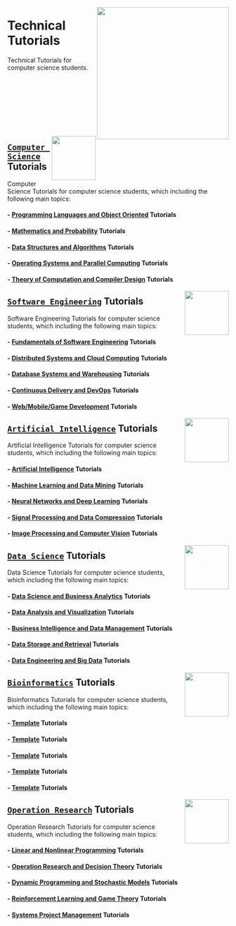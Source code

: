 <img align="right" width="300" src="https://github.com/cs-MohamedAyman/cs-MohamedAyman/blob/main/repos-logos/technical-tutorials.jpg"></img>

# Technical Tutorials
Technical Tutorials for computer science students.

<br><br><br><br><br><br><br>

<img align="right" width="100" height="100" src="https://github.com/cs-MohamedAyman/cs-MohamedAyman/blob/main/repos-logos/computer-science-department.jpg">

## [`Computer Science`](https://github.com/cs-MohamedAyman/Technical-Tutorials/tree/master/Computer-Science/README.md) Tutorials
Computer Science Tutorials for computer science students, which including the following main topics:

#### - [Programming Languages and Object Oriented](https://github.com/cs-MohamedAyman/Technical-Tutorials/tree/master/Computer-Science/README.md) Tutorials
#### - [Mathematics and Probability](https://github.com/cs-MohamedAyman/Technical-Tutorials/tree/master/Computer-Science/README.md) Tutorials
#### - [Data Structures and Algorithms](https://github.com/cs-MohamedAyman/Technical-Tutorials/tree/master/Computer-Science/README.md) Tutorials
#### - [Operating Systems and Parallel Computing](https://github.com/cs-MohamedAyman/Technical-Tutorials/tree/master/Computer-Science/README.md) Tutorials
#### - [Theory of Computation and Compiler Design](https://github.com/cs-MohamedAyman/Technical-Tutorials/tree/master/Computer-Science/README.md) Tutorials

<img align="right" width="100" height="100" src="https://github.com/cs-MohamedAyman/cs-MohamedAyman/blob/main/repos-logos/software-engineering-department.jpg">

## [`Software Engineering`](https://github.com/cs-MohamedAyman/Technical-Tutorials/tree/master/Software-Engineering/README.md) Tutorials
Software Engineering Tutorials for computer science students, which including the following main topics:

#### - [Fundamentals of Software Engineering](https://github.com/cs-MohamedAyman/Technical-Tutorials/tree/master/Software-Engineering/README.md) Tutorials
#### - [Distributed Systems and Cloud Computing](https://github.com/cs-MohamedAyman/Technical-Tutorials/tree/master/Software-Engineering/README.md) Tutorials
#### - [Database Systems and Warehousing](https://github.com/cs-MohamedAyman/Technical-Tutorials/tree/master/Software-Engineering/README.md) Tutorials
#### - [Continuous Delivery and DevOps](https://github.com/cs-MohamedAyman/Technical-Tutorials/tree/master/Software-Engineering/README.md) Tutorials
#### - [Web/Mobile/Game Development](https://github.com/cs-MohamedAyman/Technical-Tutorials/tree/master/Software-Engineering/README.md) Tutorials

<img align="right" width="100" height="100" src="https://github.com/cs-MohamedAyman/cs-MohamedAyman/blob/main/repos-logos/artificial-intelligence-department.jpg">

## [`Artificial Intelligence`](https://github.com/cs-MohamedAyman/Technical-Tutorials/tree/master/Artificial-Intelligence/README.md) Tutorials
Artificial Intelligence Tutorials for computer science students, which including the following main topics:

#### - [Artificial Intelligence](https://github.com/cs-MohamedAyman/Technical-Tutorials/tree/master/Artificial-Intelligence/README.md) Tutorials
#### - [Machine Learning and Data Mining](https://github.com/cs-MohamedAyman/Technical-Tutorials/tree/master/Artificial-Intelligence/README.md) Tutorials
#### - [Neural Networks and Deep Learning](https://github.com/cs-MohamedAyman/Technical-Tutorials/tree/master/Artificial-Intelligence/README.md) Tutorials
#### - [Signal Processing and Data Compression](https://github.com/cs-MohamedAyman/Technical-Tutorials/tree/master/Artificial-Intelligence/README.md) Tutorials
#### - [Image Processing and Computer Vision](https://github.com/cs-MohamedAyman/Technical-Tutorials/tree/master/Artificial-Intelligence/README.md) Tutorials

<img align="right" width="100" height="100" src="https://github.com/cs-MohamedAyman/cs-MohamedAyman/blob/main/repos-logos/data-science-department.jpg">

## [`Data Science`](https://github.com/cs-MohamedAyman/Technical-Tutorials/tree/master/Data-Science/README.md) Tutorials
Data Science Tutorials for computer science students, which including the following main topics:

#### - [Data Science and Business Analytics](https://github.com/cs-MohamedAyman/Technical-Tutorials/tree/master/Data-Science/README.md) Tutorials
#### - [Data Analysis and Visualization](https://github.com/cs-MohamedAyman/Technical-Tutorials/tree/master/Data-Science/README.md) Tutorials
#### - [Business Intelligence and Data Management](https://github.com/cs-MohamedAyman/Technical-Tutorials/tree/master/Data-Science/README.md) Tutorials
#### - [Data Storage and Retrieval](https://github.com/cs-MohamedAyman/Technical-Tutorials/tree/master/Data-Science/README.md) Tutorials
#### - [Data Engineering and Big Data](https://github.com/cs-MohamedAyman/Technical-Tutorials/tree/master/Data-Science/README.md) Tutorials

<img align="right" width="100" height="100" src="https://github.com/cs-MohamedAyman/cs-MohamedAyman/blob/main/repos-logos/bioinformatics-department.jpg">

## [`Bioinformatics`](https://github.com/cs-MohamedAyman/Technical-Tutorials/tree/master/Bioinformatics/README.md) Tutorials
Bioinformatics Tutorials for computer science students, which including the following main topics:

#### - [Template](https://github.com/cs-MohamedAyman/Technical-Tutorials/tree/master/Bioinformatics/README.md) Tutorials
#### - [Template](https://github.com/cs-MohamedAyman/Technical-Tutorials/tree/master/Bioinformatics/README.md) Tutorials
#### - [Template](https://github.com/cs-MohamedAyman/Technical-Tutorials/tree/master/Bioinformatics/README.md) Tutorials
#### - [Template](https://github.com/cs-MohamedAyman/Technical-Tutorials/tree/master/Bioinformatics/README.md) Tutorials
#### - [Template](https://github.com/cs-MohamedAyman/Technical-Tutorials/tree/master/Bioinformatics/README.md) Tutorials

<img align="right" width="100" height="100" src="https://github.com/cs-MohamedAyman/cs-MohamedAyman/blob/main/repos-logos/operation-research-department.jpg">

## [`Operation Research`](https://github.com/cs-MohamedAyman/Technical-Tutorials/tree/master/Operation-Research/README.md) Tutorials
Operation Research Tutorials for computer science students, which including the following main topics:

#### - [Linear and Nonlinear Programming](https://github.com/cs-MohamedAyman/Technical-Tutorials/tree/master/Operation-Research/README.md) Tutorials
#### - [Operation Research and Decision Theory](https://github.com/cs-MohamedAyman/Technical-Tutorials/tree/master/Operation-Research/README.md) Tutorials
#### - [Dynamic Programming and Stochastic Models](https://github.com/cs-MohamedAyman/Technical-Tutorials/tree/master/Operation-Research/README.md) Tutorials
#### - [Reinforcement Learning and Game Theory](https://github.com/cs-MohamedAyman/Technical-Tutorials/tree/master/Operation-Research/README.md) Tutorials
#### - [Systems Project Management](https://github.com/cs-MohamedAyman/Technical-Tutorials/tree/master/Operation-Research/README.md) Tutorials
